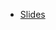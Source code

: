 - [Slides](https://github.com/segovoni/sql-server-demos/tree/master/datasaturday/2023/datasat0037/tsql-performance-tips-and-tricks)